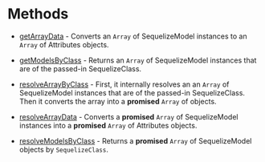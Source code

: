 # Methods

* [getArrayData](getArrayData.md) -
Converts an `Array` of SequelizeModel instances to an `Array` of Attributes
objects.

* [getModelsByClass](getModelsByClass.md) -
Returns an `Array` of SequelizeModel instances that are of the
passed-in SequelizeClass.

* [resolveArrayByClass](resolveArrayByClass.md) -
First, it internally resolves an an `Array` of SequelizeModel instances
that are of the passed-in SequelizeClass. Then it converts the array
into a **promised** `Array` of <Attributes> objects.

* [resolveArrayData](resolveArrayData.md) - Converts a **promised** `Array`
of SequelizeModel instances into a **promised** `Array` of Attributes objects.

* [resolveModelsByClass](resolveModelsByClass.md) - Returns a **promised**
`Array` of SequelizeModel objects by `SequelizeClass`.
